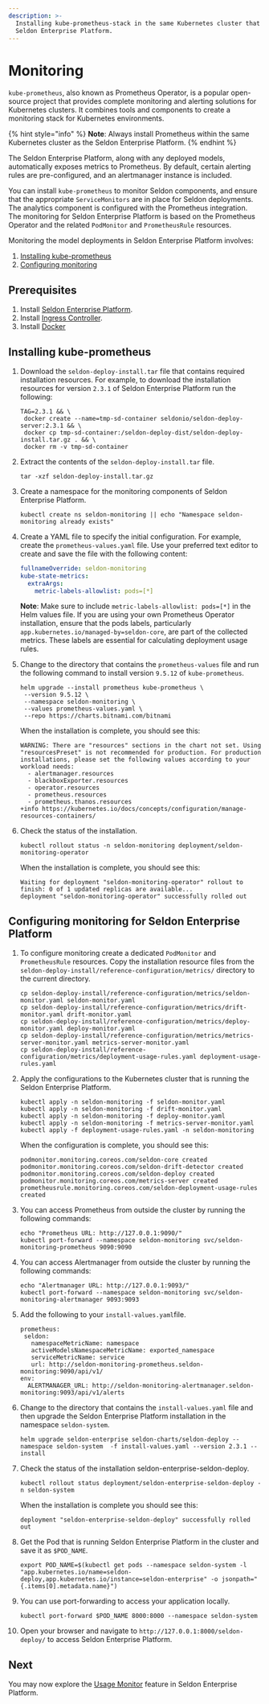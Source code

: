 ```yaml
---
description: >-
  Installing kube-prometheus-stack in the same Kubernetes cluster that hosts the
  Seldon Enterprise Platform.
---
```


# Monitoring

`kube-prometheus`, also known as Prometheus Operator, is a popular open-source project that provides complete monitoring and alerting solutions for Kubernetes clusters. It combines tools and components to create a monitoring stack for Kubernetes environments.

{% hint style="info" %}
**Note**: Always install Prometheus within the same Kubernetes cluster as the Seldon Enterprise Platform.
{% endhint %}

The Seldon Enterprise Platform, along with any deployed models, automatically exposes metrics to Prometheus. By default, certain alerting rules are pre-configured, and an alertmanager instance is included.

You can install `kube-prometheus` to monitor Seldon components, and ensure that the appropriate `ServiceMonitors` are in place for Seldon deployments. The analytics component is configured with the Prometheus integration. The monitoring for Seldon Enterprise Platform is based on the Prometheus Operator and the related `PodMonitor` and `PrometheusRule` resources.

Monitoring the model deployments in Seldon Enterprise Platform involves:

1. [Installing kube-prometheus](observability.md#installing-kube-prometheus)
2. [Configuring monitoring](observability.md#configuring-monitoring-for-seldon-enterprise-platform)

## Prerequisites

1. Install [Seldon Enterprise Platform](../seldon-enterprise-platform.md).
2. Install [Ingress Controller](../ingress-controller/).
3. Install [Docker](https://docs.docker.com/engine/install/)

## Installing kube-prometheus

1.  Download the `seldon-deploy-install.tar` file that contains required installation resources. For example, to download the installation resources for version `2.3.1` of Seldon Enterprise Platform run the following:

    ```
    TAG=2.3.1 && \
     docker create --name=tmp-sd-container seldonio/seldon-deploy-server:2.3.1 && \
     docker cp tmp-sd-container:/seldon-deploy-dist/seldon-deploy-install.tar.gz . && \
     docker rm -v tmp-sd-container
    ```
2.  Extract the contents of the `seldon-deploy-install.tar` file.

    ```
    tar -xzf seldon-deploy-install.tar.gz
    ```
3.  Create a namespace for the monitoring components of Seldon Enterprise Platform.

    ```
    kubectl create ns seldon-monitoring || echo "Namespace seldon-monitoring already exists"
    ```
4.  Create a YAML file to specify the initial configuration. For example, create the `prometheus-values.yaml` file. Use your preferred text editor to create and save the file with the following content:

    ```yaml
    fullnameOverride: seldon-monitoring
    kube-state-metrics:
      extraArgs:
        metric-labels-allowlist: pods=[*]
    ```

    **Note**: Make sure to include `metric-labels-allowlist: pods=[*]` in the Helm values file. If you are using your own Prometheus Operator installation, ensure that the pods labels, particularly `app.kubernetes.io/managed-by=seldon-core`, are part of the collected metrics. These labels are essential for calculating deployment usage rules.
5.  Change to the directory that contains the `prometheus-values` file and run the following command to install version `9.5.12` of `kube-prometheus`.

    ```
    helm upgrade --install prometheus kube-prometheus \
     --version 9.5.12 \
     --namespace seldon-monitoring \
     --values prometheus-values.yaml \
     --repo https://charts.bitnami.com/bitnami
    ```

    When the installation is complete, you should see this:

    ```
    WARNING: There are "resources" sections in the chart not set. Using "resourcesPreset" is not recommended for production. For production installations, please set the following values according to your workload needs:
      - alertmanager.resources
      - blackboxExporter.resources
      - operator.resources
      - prometheus.resources
      - prometheus.thanos.resources
    +info https://kubernetes.io/docs/concepts/configuration/manage-resources-containers/

    ```
6.  Check the status of the installation.

    ```
    kubectl rollout status -n seldon-monitoring deployment/seldon-monitoring-operator
    ```

    When the installation is complete, you should see this:

    ```
    Waiting for deployment "seldon-monitoring-operator" rollout to finish: 0 of 1 updated replicas are available...
    deployment "seldon-monitoring-operator" successfully rolled out
    ```

## Configuring monitoring for Seldon Enterprise Platform

1.  To configure monitoring create a dedicated `PodMonitor` and `PrometheusRule` resources. Copy the installation resource files from the `seldon-deploy-install/reference-configuration/metrics/` directory to the current directory.

    ```
    cp seldon-deploy-install/reference-configuration/metrics/seldon-monitor.yaml seldon-monitor.yaml
    cp seldon-deploy-install/reference-configuration/metrics/drift-monitor.yaml drift-monitor.yaml
    cp seldon-deploy-install/reference-configuration/metrics/deploy-monitor.yaml deploy-monitor.yaml
    cp seldon-deploy-install/reference-configuration/metrics/metrics-server-monitor.yaml metrics-server-monitor.yaml
    cp seldon-deploy-install/reference-configuration/metrics/deployment-usage-rules.yaml deployment-usage-rules.yaml
    ```
2.  Apply the configurations to the Kubernetes cluster that is running the Seldon Enterprise Platform.

    ```
    kubectl apply -n seldon-monitoring -f seldon-monitor.yaml
    kubectl apply -n seldon-monitoring -f drift-monitor.yaml
    kubectl apply -n seldon-monitoring -f deploy-monitor.yaml
    kubectl apply -n seldon-monitoring -f metrics-server-monitor.yaml
    kubectl apply -f deployment-usage-rules.yaml -n seldon-monitoring
    ```

    When the configuration is complete, you should see this:

    ```
    podmonitor.monitoring.coreos.com/seldon-core created
    podmonitor.monitoring.coreos.com/seldon-drift-detector created
    podmonitor.monitoring.coreos.com/seldon-deploy created
    podmonitor.monitoring.coreos.com/metrics-server created
    prometheusrule.monitoring.coreos.com/seldon-deployment-usage-rules created
    ```
3.  You can access Prometheus from outside the cluster by running the following commands:

    ```
    echo "Prometheus URL: http://127.0.0.1:9090/"
    kubectl port-forward --namespace seldon-monitoring svc/seldon-monitoring-prometheus 9090:9090
    ```
4.  You can access Alertmanager from outside the cluster by running the following commands:

    ```
    echo "Alertmanager URL: http://127.0.0.1:9093/"
    kubectl port-forward --namespace seldon-monitoring svc/seldon-monitoring-alertmanager 9093:9093
    ```
5.  Add the following to your `install-values.yaml`file.

    ```
    prometheus:
     seldon:
       namespaceMetricName: namespace
       activeModelsNamespaceMetricName: exported_namespace
       serviceMetricName: service
       url: http://seldon-monitoring-prometheus.seldon-monitoring:9090/api/v1/
    env:
      ALERTMANAGER_URL: http://seldon-monitoring-alertmanager.seldon-monitoring:9093/api/v1/alerts   
    ```
6.  Change to the directory that contains the `install-values.yaml` file and then upgrade the Seldon Enterprise Platform installation in the namespace `seldon-system`.

    ```
    helm upgrade seldon-enterprise seldon-charts/seldon-deploy --namespace seldon-system  -f install-values.yaml --version 2.3.1 --install
    ```
7.  Check the status of the installation seldon-enterprise-seldon-deploy.

    ```
    kubectl rollout status deployment/seldon-enterprise-seldon-deploy -n seldon-system
    ```

    When the installation is complete you should see this:

    ```
    deployment "seldon-enterprise-seldon-deploy" successfully rolled out
    ```
8.  Get the Pod that is running Seldon Enterprise Platform in the cluster and save it as `$POD_NAME`.

    ```
    export POD_NAME=$(kubectl get pods --namespace seldon-system -l "app.kubernetes.io/name=seldon-deploy,app.kubernetes.io/instance=seldon-enterprise" -o jsonpath="{.items[0].metadata.name}")
    ```
9.  You can use port-forwarding to access your application locally.

    ```
    kubectl port-forward $POD_NAME 8000:8000 --namespace seldon-system
    ```
10. Open your browser and navigate to `http://127.0.0.1:8000/seldon-deploy/` to access Seldon Enterprise Platform.

## Next

You may now explore the [Usage Monitor](https://deploy.seldon.io/en/v2.3/contents/operations/usage-monitoring/index.html) feature in Seldon Enterprise Platform.
